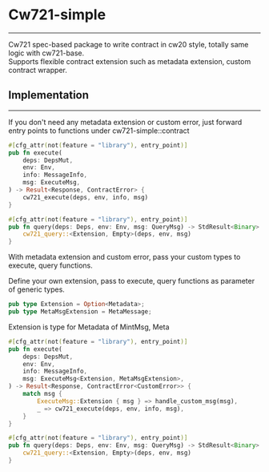 # Cw721-simple

---

Cw721 spec-based package to write contract in cw20 style, totally same logic with cw721-base. <br>
Supports flexible contract extension such as metadata extension, custom contract wrapper. <br>



## Implementation

---

If you don't need any metadata extension or custom error, just forward entry points to functions under cw721-simple::contract

```rust
#[cfg_attr(not(feature = "library"), entry_point)]
pub fn execute(
    deps: DepsMut,
    env: Env,
    info: MessageInfo,
    msg: ExecuteMsg,
) -> Result<Response, ContractError> {
    cw721_execute(deps, env, info, msg)
}

#[cfg_attr(not(feature = "library"), entry_point)]
pub fn query(deps: Deps, env: Env, msg: QueryMsg) -> StdResult<Binary> {
    cw721_query::<Extension, Empty>(deps, env, msg)
}
```

With metadata extension and custom error, pass your custom types to execute, query functions. <br>

Define your own extension, pass to execute, query functions as parameter of generic types. <br>


```rust
pub type Extension = Option<Metadata>;
pub type MetaMsgExtension = MetaMessage;
```

Extension is type for Metadata of MintMsg, Meta
```rust
#[cfg_attr(not(feature = "library"), entry_point)]
pub fn execute(
    deps: DepsMut,
    env: Env,
    info: MessageInfo,
    msg: ExecuteMsg<Extension, MetaMsgExtension>,
) -> Result<Response, ContractError<CustomError>> {
    match msg {
        ExecuteMsg::Extension { msg } => handle_custom_msg(msg),
        _ => cw721_execute(deps, env, info, msg),
    }
}

#[cfg_attr(not(feature = "library"), entry_point)]
pub fn query(deps: Deps, env: Env, msg: QueryMsg) -> StdResult<Binary> {
    cw721_query::<Extension, Empty>(deps, env, msg)
}
```